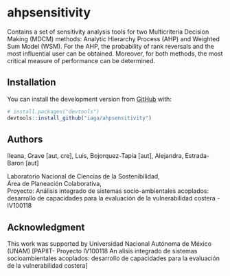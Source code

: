 
<!-- README.md is generated from README.Rmd. Please edit that file -->

# ahpsensitivity

<!-- badges: start -->

<!-- badges: end -->

Contains a set of sensitivity analysis tools for two Multicriteria
Decision Making (MDCM) methods: Analytic Hierarchy Process (AHP) and
Weighted Sum Model (WSM). For the AHP, the probability of rank reversals
and the most influential user can be obtained. Moreover, for both
methods, the most critical measure of performance can be determined.

## Installation

<!-- You can install the released version of ahpsensitivity from
[CRAN](https://CRAN.R-project.org) with:

``` r
install.packages("ahpsensitivity")
``` 
-->

You can install the development version from [GitHub](https://github.com/) with:

``` r
# install.packages("devtools")
devtools::install_github("iaga/ahpsensitivity")
```

<!-- ## Example -->

<!-- This is a basic example which shows you how to solve a common problem: -->

<!-- ```{r example} -->

<!-- library(ahpsensitivity) -->

<!-- ## basic example code -->

<!-- ``` -->

## Authors
Ileana, Grave [aut, cre], Luis, Bojorquez-Tapia [aut], Alejandra, Estrada-Baron [aut]

Laboratorio Nacional de Ciencias de la Sostenibilidad,<br>
Área de Planeación Colaborativa,<br>
Proyecto: Análisis integrado de sistemas socio-ambientales acoplados: desarrollo de capacidades para la evaluación de la vulnerabilidad costera - IV100118

## Acknowledgment

This work was supported by Universidad Nacional Autónoma de México (UNAM) [PAPIIT- Proyecto IV100118 An alisis integrado de sistemas socioambientales acoplados: desarrollo de capacidades para la evaluación de la vulnerabilidad costera]
